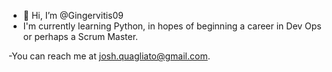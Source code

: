 - 👋 Hi, I’m @Gingervitis09
- I'm currently learning Python, in hopes of beginning a career in Dev Ops or perhaps a Scrum Master. 

-You can reach me at josh.quagliato@gmail.com. 

<!---
Gingervitis09/Gingervitis09 is a ✨ special ✨ repository because its `README.md` (this file) appears on your GitHub profile.
You can click the Preview link to take a look at your changes.
--->


